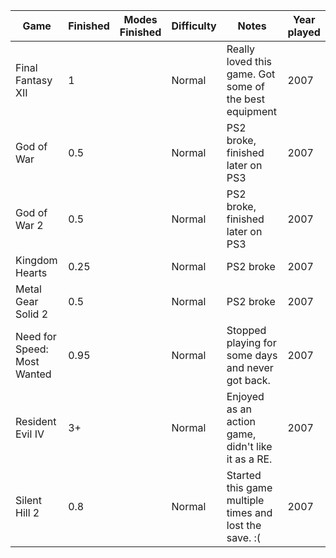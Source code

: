 | Game                        | Finished | Modes Finished | Difficulty | Notes                                                  | Year played |
| --------------------------- | -------- | -------------- | ---------- | ------------------------------------------------------ | ----------- |
| Final Fantasy XII           | 1        |                | Normal     | Really loved this game. Got some of the best equipment | 2007        |
| God of War                  | 0.5      |                | Normal     | PS2 broke, finished later on PS3                       | 2007        |
| God of War 2                | 0.5      |                | Normal     | PS2 broke, finished later on PS3                       | 2007        |
| Kingdom Hearts              | 0.25     |                | Normal     | PS2 broke                                              | 2007        |
| Metal Gear Solid 2          | 0.5      |                | Normal     | PS2 broke                                              | 2007        |
| Need for Speed: Most Wanted | 0.95     |                | Normal     | Stopped playing for some days and never got back.      | 2007        |
| Resident Evil IV            | 3+       |                | Normal     | Enjoyed as an action game, didn't like it as a RE.     | 2007        |
| Silent Hill 2               | 0.8      |                | Normal     | Started this game multiple times and lost the save. :( | 2007        |
